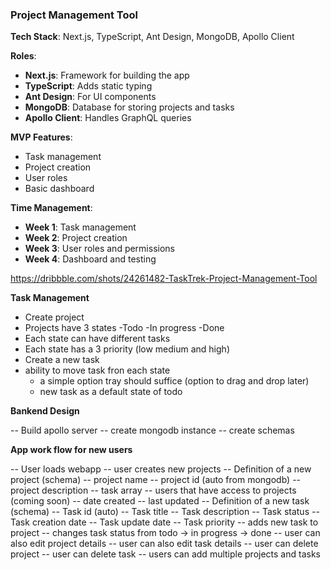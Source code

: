 
###  **Project Management Tool**

**Tech Stack**: Next.js, TypeScript, Ant Design, MongoDB, Apollo Client

**Roles**:

-   **Next.js**: Framework for building the app
-   **TypeScript**: Adds static typing
-   **Ant Design**: For UI components
-   **MongoDB**: Database for storing projects and tasks
-   **Apollo Client**: Handles GraphQL queries

**MVP Features**:

-   Task management
-   Project creation
-   User roles
-   Basic dashboard

**Time Management**:

-   **Week 1**: Task management
-   **Week 2**: Project creation
-   **Week 3**: User roles and permissions
-   **Week 4**: Dashboard and testing

https://dribbble.com/shots/24261482-TaskTrek-Project-Management-Tool

**Task Management**
- Create project
- Projects have 3 states
    -Todo
    -In progress
    -Done
- Each state can have different tasks
- Each state has a 3 priority (low medium and high)
- Create a new task
- ability to move task fron each state
    - a simple option tray should suffice (option to drag and drop later)
    - new task as a default state of todo

**Bankend Design**

-- Build apollo server
-- create mongodb instance
-- create schemas

**App work flow for new users**

-- User loads webapp
-- user creates new projects
    -- Definition of a new project (schema)
        -- project name
        -- project id (auto from mongodb)
        -- project description
        -- task array
        -- users that have access to projects (coming soon)
        -- date created
        -- last updated
    -- Definition of a new task (schema)
        -- Task id (auto)
        -- Task title
        -- Task description
        -- Task status
        -- Task creation date
        -- Task update date
        -- Task priority
-- adds new task to project
-- changes task status from todo -> in progress -> done
-- user can also edit project details
-- user can also edit task details
-- user can delete project
-- user can delete task
-- users can add multiple projects and tasks

